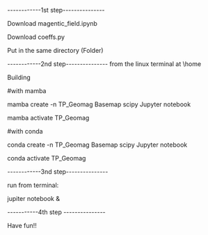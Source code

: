 ------------1st step--------------- 


Download magentic_field.ipynb

Download coeffs.py

Put in the same directory (Folder)


------------2nd step--------------- 
from the linux terminal at \home

Building  

#with mamba

mamba create -n TP_Geomag Basemap scipy Jupyter notebook

mamba activate TP_Geomag

#with conda

conda create -n TP_Geomag Basemap scipy Jupyter notebook

conda activate TP_Geomag


------------3nd step--------------- 

run from terminal:

jupiter notebook &

-----------4th step ---------------

Have fun!!



